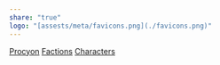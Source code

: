 ```yaml
---
share: "true"
logo: "[assests/meta/favicons.png](./favicons.png)"
---
```


[Procyon](./Procyon/index.md)
[Factions](./Factions/index.md)
[Characters](./Characters/index.md)
